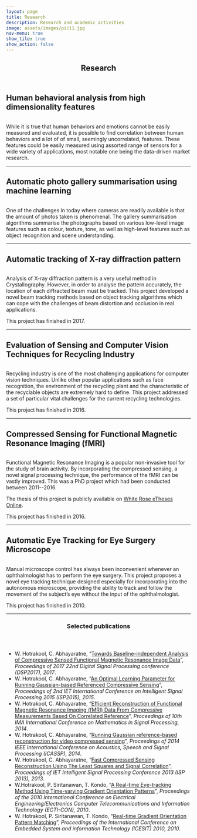 ```yaml
---
layout: page
title: Research
description: Research and academic activities
image: assets/images/pic11.jpg
nav-menu: true
show_tile: true
show_action: false
---
```


<section id="one">
    <div class="inner">
        <header class="major">
            <h1>Research</h1>
        </header>

<h2 id="content">Human behavioral analysis from high dimensionality features</h2>
<div class="row">
    <div class="4u 12u$(small)">
        <img src="assets/images/research-6-436x287.png" alt="" data-position="center center" />
    </div>
    <div class="8u 12u$(small)">
        <p>
        While it is true that human behaviors and emotions cannot be easily measured and evaluated, it is possible to find correlation between human behaviors and a lot of of small, seemingly uncorrelated, features. These features could be easily measured using assorted range of sensors for a wide variety of applications, most notable one being the data-driven market research.
        </p>
    </div>
</div>

<hr/>

<h2 id="content">Automatic photo gallery summarisation using machine learning</h2>
<div class="row">
    <div class="4u 12u$(small)">
        <img src="assets/images/research-5-436x245.jpg" alt="" data-position="center center" />
    </div>
    <div class="8u 12u$(small)">
        <p>
        One of the challenges in today where cameras are readily available is that the amount of photos taken is phenomenal. The gallery summarisation algorithms summarise the photographs based on various low-level image features such as colour, texture, tone, as well as high-level features such as object recognition and scene understanding.
        </p>
    </div>
</div>

<hr/>

<h2 id="content">Automatic tracking of X-ray diffraction pattern</h2>
<div class="row">
    <div class="4u 12u$(small)">
        <img src="assets/images/research-4-436x436.jpg" alt="" data-position="center center" />
    </div>
    <div class="8u 12u$(small)">
        <p>
        Analysis of X-ray diffraction pattern is a very useful method in Crystallography. However, in order to analyse the pattern accurately, the location of each diffracted beam must be tracked. This project developed a novel beam tracking methods based on object tracking algorithms which can cope with the challenges of beam distortion and occlusion in real applications.
        </p>
        <p>
        This project has finished in 2017.
        </p>
    </div>
</div>

<hr/>

<h2 id="content">Evaluation of Sensing and Computer Vision Techniques for Recycling Industry</h2>
<div class="row">
    <div class="4u 12u$(small)">
        <img src="assets/images/research-3-320x320.png" alt="" data-position="center center" />
    </div>
    <div class="8u 12u$(small)">
        <p>
        Recycling industry is one of the most challenging applications for computer vision techniques. Unlike other popular applications such as face recognition, the environment of the recycling plant and the characteristic of the recyclable objects are extremely hard to define. This project addressed a set of particular vital challenges for the current recycling technologies.
        </p>
        <p>
        This project has finished in 2016.
        </p>
    </div>
</div>

<hr/>

<h2 id="content">Compressed Sensing for Functional Magnetic Resonance Imaging (fMRI)</h2>
<div class="row">
    <div class="4u 12u$(small)">
        <img src="assets/images/research-2-273x320.jpg" alt="" data-position="center center" />
    </div>
    <div class="8u 12u$(small)">
        <p>
        Functional Magnetic Resonance Imaging is a popular non-invasive tool for the study of brain activity. By incorporating the compressed sensing, a novel signal processing technique, the performance of the fMRI can be vastly improved. This was a PhD project which had been conducted between 2011--2016.
        </p>
        <p>
        The thesis of this project is publicly available on <a href="http://etheses.whiterose.ac.uk/15704/" target="_blank">White Rose eTheses Online</a>.
        </p>
        <p>
        This project has finished in 2016.
        </p>
    </div>
</div>

<hr/>

<h2 id="content">Automatic Eye Tracking for Eye Surgery Microscope</h2>
<div class="row">
    <div class="4u 12u$(small)">
        <img src="assets/images/research-1-300x300.jpg" alt="" data-position="center center" />
    </div>
    <div class="8u 12u$(small)">
        <p>
        Manual microscope control has always been inconvenient whenever an ophthalmologist has to perform the eye surgery. This project proposes a novel eye tracking technique designed especially for incorporating into the autonomous microscope, providing the ability to track and follow the movement of the subject’s eye without the input of the ophthalmologist.
        </p>
        <p>
        This project has finished in 2010.
        </p>
    </div>
</div>

<hr class="major"/>

<section id="two">
    <div class="inner">
        <header class="major">
            <h1>Selected publications</h1>
        </header>

<ul>
    <li>
    W. Hotrakool, C. Abhayaratne, “<a href="">Towards Baseline-independent Analysis of Compressive Sensed Functional Magnetic Resonance Image Data</a>”, <em>Proceedings of 2017 22nd Digital Signal Processing conference (DSP2017), 2017</em>.
    </li>
    <li>
    W. Hotrakool, C. Abhayaratne, “<a href="">An Optimal Learning Parameter for Running Gaussian-based Referenced Compressive Sensing</a>”, <em>Proceedings of 2nd IET International Conference on Intelligent Signal Processing 2015 (ISP2015), 2015</em>.
    </li>
    <li>
    W. Hotrakool, C. Abhayaratne, “<a href="">Efficient Reconstruction of Functional Magnetic Resonance Imaging (fMRI) Data From Compressive Measurements Based On Correlated Reference</a>”, <em>Proceedings of 10th IMA International Conference on Mathematics in Signal Processing, 2014</em>.
    </li>
    <li>
    W. Hotrakool, C. Abhayaratne, “<a href="">Running Gaussian reference-based reconstruction for video compressed sensing</a>”, <em>Proceedings of 2014 IEEE International Conference on Acoustics, Speech and Signal Processing (ICASSP), 2014</em>.
    </li>
    <li>
    W. Hotrakool, C. Abhayaratne, “<a href="">Fast Compressed Sensing Reconstruction Using The Least Squares and Signal Correlation</a>”, <em>Proceedings of IET Intelligent Signal Processing Conference 2013 (ISP 2013), 2013</em>.
    </li>
    <li>
    W.Hotrakool, P. Siritanawan, T. Kondo, “<a href="">A Real-time Eye-tracking Method Using Time-varying Gradient Orientation Patterns</a>”, <em>Proceedings of the 2010 International Conference on Electrical Engineering/Electronics Computer Telecommunications and Information Technology (ECTI-CON), 2010</em>.
    </li>
    <li>W. Hotrakool, P. Siritanawan, T. Kondo, “<a href="">Real-time Gradient Orientation Pattern Matching</a>”, <em>Proceedings of the International Conference on Embedded System and information Technology (ICESIT) 2010, 2010</em>.
    </li>
</ul>




